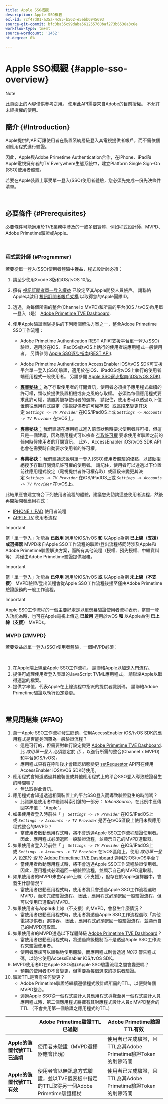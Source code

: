 ```yaml
---
title: Apple SSO概觀
description: Apple SSO概觀
exl-id: 7cf47d01-a35a-4c85-b562-e5ebb6945693
source-git-commit: bfc3ba55c99daba561255760baf273b6538a3c6e
workflow-type: tm+mt
source-wordcount: '1452'
ht-degree: 0%

---
```


# Apple SSO概觀 {#apple-sso-overview}

>[!NOTE]
>
>此頁面上的內容僅供參考之用。 使用此API需要來自Adobe的目前授權。 不允許未經授權的使用。

## 簡介 {#Introduction}

Apple提供的API可讓使用者在裝置系統層級登入其電視提供者帳戶，而不需依個別應用程式進行驗證。

因此，Apple與Adobe Primetime Authentication合作，在iPhone、iPad和Apple電視擁有者的TV Everywhere生態系統中，建立Platform Single Sign-On (SSO)使用者體驗。

若要在Apple裝置上享受單一登入(SSO)使用者體驗，您必須先完成一份先決條件清單。

</br>

## 必要條件 {#Prerequisites}

必要條件可能適用於TVE業務中涉及的一或多個實體，例如程式設計師、MVPD、Adobe Primetime驗證或Apple。

</br>

### 程式設計師 {#Programmer}

若要從單一登入(SSO)使用者體驗中獲益，程式設計師必須：

1. 請至少使用Xcode 8版和iOS/tvOS 10版。

1. 擁有 [視訊訂閱者單一登入權益](https://developer.apple.com/documentation/bundleresources/entitlements/com_apple_developer_video-subscriber-single-sign-on) 已設定至其Apple開發人員帳戶。 請聯絡Apple以啟用 [視訊訂閱者帳戶架構](https://developer.apple.com/documentation/videosubscriberaccount) 以取得您的Apple團隊ID。

1. 透過，為每個所需的整合(Channel x MVPD)和所需的平台(iOS / tvOS)啟用單一登入（是） [Adobe Primetime TVE Dashboard](https://console.auth.adobe.com/).

1. 使用Apple驗證團隊提供的下列兩個解決方案之一，整合Adobe Primetime SSO工作流程：

   - Adobe Primetime Authentication REST API可支援平台單一登入(SSO)驗證，適用於在iOS、iPadOS或tvOS上執行的使用者端應用程式一般使用者。 另請參閱 [Apple SSO逐步指南(REST API)](/help/authentication/apple-sso-cookbook-rest-api.md).

   - Adobe Primetime Authentication AccessEnabler iOS/tvOS SDK可支援平台單一登入(SSO)驗證，適用於在iOS、iPadOS或tvOS上執行的使用者端應用程式一般使用者。 另請參閱 [Apple SSO逐步指南(iOS/tvOS SDK)](/help/authentication/apple-sso-cookbook-iostvos-sdk.md).

   - **<u>專業秘訣：</u>** 為了存取使用者的訂閱資訊，使用者必須授予應用程式繼續的許可權，類似於提供裝置相機或麥克風的存取權。 必須為每個應用程式要求此許可權，裝置將儲存使用者的選擇。 請記住，使用者可以透過以下位置前往應用程式設定（電視提供者許可權存取）或區段來變更其決定 *`Settings -> TV Provider`* 在iOS/iPadOS上或 *`Settings -> Accounts -> TV Provider`* 在tvOS上。

   - **<u>專業秘訣：</u>** 我們建議在應用程式進入前景狀態時要求使用者許可權，但這只是一個建議，因為應用程式可以檢查 [存取許可權](https://developer.apple.com/documentation/videosubscriberaccount/vsaccountmanager/1949763-checkaccessstatus) 要求使用者驗證之前的任何時候使用者的訂閱資訊。 此外，AccessEnabler iOS/tvOS SDK API也會在需要時自動要求使用者的許可權。

   - **<u>專業秘訣：</u>** 我們建議您說明單一登入(SSO)使用者體驗的優點，以鼓勵拒絕授予存取訂閱資訊許可權的使用者。 請記住，使用者可以透過以下位置前往應用程式設定（電視提供者許可權存取）或區段來變更其決定 *`Settings -> TV Provider`* 在iOS/iPadOS上或 *`Settings -> Accounts -> TV Provider`* 在tvOS上。

此結果應會建立符合下列使用者流程的體驗，建議您先諮詢這些使用者流程，然後再開始開發應用程式：

- [IPHONE / IPAD](http://tve.zendesk.com/hc/article_attachments/205624966/User_flows_AppleSSO_iOS_v2.pdf) 使用者流程
- [APPLE TV](http://tve.zendesk.com/hc/article_attachments/206669126/User_flows_tvOS.pdf) 使用者流程


>[!IMPORTANT]
>
> 當「單一登入」功能為 **已啟用** 適用於iOS/tvOS **和** 以Apple為例 **已上線（支援）或選擇器** MVPD來自Apple SSO工作流程的驗證/登出流程將同時涉及Apple和Adobe Primetime驗證解決方案，而所有其他流程（授權、預先授權、中繼資料等） 將僅由Adobe Primetime驗證提供服務。


>[!IMPORTANT]
>
> 當「單一登入」功能為 **已停用** 適用於iOS/tvOS **或** 以Apple為例 **未上線（不支援）** MVPD驗證/登出流程會從Apple SSO工作流程後援至僅由Adobe Primetime驗證服務的一般工作流程。


>[!IMPORTANT]
>
> Apple SSO工作流程的一個主要好處是以單熒幕驗證使用者流程表示，當單一登入功能為時，也可在Apple電視上傳送 **已啟用** 適用於tvOS **和** 以Apple為例 **已上線（支援）** MVPDs。


### MVPD {#MVPD}

若要受益於單一登入(SSO)使用者體驗，一個MVPD必須：

 

1. 在Apple端上線至Apple SSO工作流程。 請聯絡Apple以加速入門流程。
1. 提供可處理使用者登入表單的JavaScript TVML應用程式。 請聯絡Apple以取得適當的檔案。
1. 提供字串值，代表Apple在上線流程中指派的提供者識別碼。 請聯絡Adobe Primetime驗證以執行設定變更。

</br>

## 常見問題集 {#FAQ}

1. 萬一Apple SSO工作流程發生問題，使用AccessEnabler iOS/tvOS SDK的應用程式是否能夠回覆為一般驗證流程？
   - 這是可行的，但需要對執行設定變更 [Adobe Primetime TVE Dashboard](https://console.auth.adobe.com/). 此 *啟用單一登入* 必須設定於 *否* ，以進行所需的整合(Channel x MVPD)和平台(iOS/tvOS)。
   - 應用程式只有在呼叫後才會確認組態變更 [setRequestor](/help/authentication/iostvos-sdk-api-reference.md#setReqV3) API可在使用AccessEnabler iOS/tvOS SDK時使用。
1. 應用程式會知道透過其他裝置或其他應用程式上的平台SSO登入導致驗證發生的時間嗎？
   - 無法取得此資訊。
1. 應用程式會知道透過相同裝置上的平台SSO登入而導致驗證發生的時間嗎？ 
   - 此資訊是使用者中繼資料索引鍵的一部分： *tokenSource*，在此例中應傳回字串值： &quot;Apple&quot;。
1. 如果使用者登入時前往「 」 *`Settings -> TV Provider`* 在iOS/iPadOS上或 *`Settings -> Accounts -> TV Provider`* 是否在tvOS區段上使用未與應用程式整合的MVPD？
   - 當使用者啟動應用程式時，將不會透過Apple SSO工作流程驗證使用者。 因此，應用程式必須退回一般驗證流程，並顯示自己的MVPD選取器。
1. 如果使用者登入時前往「 」 *`Settings -> TV Provider`* 在iOS/iPadOS上或 *`Settings -> Accounts -> TV Provider`* 在tvOS區段上，使用 *啟用單一登入* 設定於 *否* 於 [Adobe Primetime TVE Dashboard](https://console.auth.adobe.com/) 適用於iOS/tvOS平台？
   - 當使用者啟動應用程式時，將不會透過Apple SSO工作流程驗證使用者。 因此，應用程式必須退回一般驗證流程，並顯示自己的MVPD選取器。
1. 如果使用者的MVPD未由Apple上線（不支援），但存在於Apple選擇器中，會發生什麼情況？
   - 當使用者啟動應用程式時，使用者將只會透過Apple SSO工作流程選取MVPD，而未完成驗證流程。 因此，應用程式必須退回一般驗證流程，但可以使用已選取的MVPD。
1. 如果使用者有Apple未上線（不支援）的MVPD，會發生什麼情況？
   - 當使用者啟動應用程式時，使用者將透過Apple SSO工作流程選取「其他電視提供者」選擇器。 因此，應用程式必須退回一般驗證流程，並顯示自己的MVPD選取器。
1. 如果使用者的MVPD透過以下媒體降級 [Adobe Primetime TVE Dashboard](https://console.auth.adobe.com/)？
   - 當使用者啟動應用程式時，將透過降級機制而不是透過Apple SSO工作流程來驗證使用者。
   - 使用者應該可以順暢地使用體驗，而應用程式則會透過 *N010* 警告程式碼，以防它使用AccessEnabler iOS/tvOS SDK。
1. MVPD使用者ID在Apple SSO和非Apple SSO驗證流程之間會變更嗎？
   - 預期的使用者ID不會變更，但需要為每個選取的提供者驗證。 
1. 驗證TTL是否有任何變更？
   - Adobe Primetime驗證將繼續遵循程式設計師所需的TTL，以便與每個MVPD整合。
   - 透過Apple SSO從一個程式設計人員應用程式導覽至另一個程式設計人員應用程式時，第二個應用程式將擁有其對應程式設計人員x MVPD整合的TTL （不會共用第一個驗證之應用程式的TTL）

|  | Adobe Primetime驗證TTL已過期 | Adobe Primetime驗證TTL有效 |
| ------------------------------------ | ------------------------------------------------------------------------------------------------------------------------------- | --------------------------------------------------------------------------------------------------- |
| **Apple的裝置代號TTL已過期** | 使用者未驗證（MVPD選擇器應會出現） | 使用者已完成驗證，且TTL為其Adobe Primetime驗證Token的剩餘時間 |
| **Apple的裝置代號TTL有效** | 使用者會以無訊息方式驗證，並以TVE儀表板中指定的TTL取得另一個Adobe Primetime驗證權杖 | 使用者已完成驗證，且TTL為其Adobe Primetime驗證Token的剩餘時間 |

<!--

## Resources {#Resources}

- [Apple SSO Cookbook (REST API)](/help/authentication/apple-sso-cookbook-rest-api.md)
- [Apple SSO Cookbook (iOS/tvOS SDK)](/help/authentication/apple-sso-cookbook-iostvos-sdk.md)
- [Sign in with your TV provider on your iPhone, iPad, or iPod touch](https://support.apple.com/en-us/HT207035)
- [Use your pay TV or cable provider with Apple TV](https://support.apple.com/en-us/HT207035)
- [TV providers that let you sign in on your iPhone, iPad, or Apple TV](https://support.apple.com/en-us/HT208084)
- [TV Provider Authentication](https://developer.apple.com/design/human-interface-guidelines/tvos/system-capabilities/tv-provider-authentication/)
- [Apple Developer Documentation - Video Subscriber Account Framework](https://developer.apple.com/documentation/videosubscriberaccount)
-->

